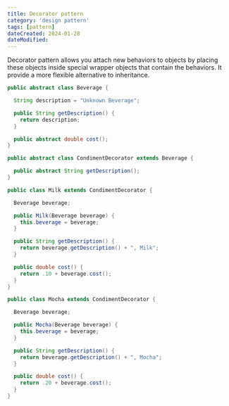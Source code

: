 ```yaml
---
title: Decorator pattern
category: 'design pattern'
tags: [pattern]
dateCreated: 2024-01-28
dateModified:
---
```


Decorator pattern allows you attach new behaviors to objects by placing these objects inside special wrapper objects
that contain the behaviors. It provide a more flexible alternative to inheritance.

```java
public abstract class Beverage {

  String description = "Unknown Beverage";

  public String getDescription() {
    return description;
  }

  public abstract double cost();
}

public abstract class CondimentDecorator extends Beverage {

  public abstract String getDescription();
}

public class Milk extends CondimentDecorator {

  Beverage beverage;

  public Milk(Beverage beverage) {
    this.beverage = beverage;
  }

  public String getDescription() {
    return beverage.getDescription() + ", Milk";
  }

  public double cost() {
    return .10 + beverage.cost();
  }
}

public class Mocha extends CondimentDecorator {

  Beverage beverage;

  public Mocha(Beverage beverage) {
    this.beverage = beverage;
  }

  public String getDescription() {
    return beverage.getDescription() + ", Mocha";
  }

  public double cost() {
    return .20 + beverage.cost();
  }
}

```
